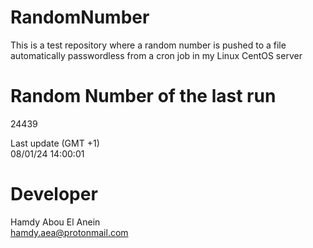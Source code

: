 # RandomNumber    
This is a test repository where a random number is pushed to a file automatically passwordless from a cron job in my Linux CentOS server    
# Random Number of the last run   
24439
      
Last update (GMT +1)    
08/01/24 14:00:01
# Developer    
Hamdy Abou El Anein   
hamdy.aea@protonmail.com

